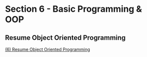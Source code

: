 # Section 6 - Basic Programming & OOP
## Resume Object Oriented Programming
[(6) Resume Object Oriented Programming](https://docs.google.com/document/d/1MnUJCQ_zvf6yLz9H_Fv9J70nuap8eilg/edit?usp=sharing&ouid=105836954103399876691&rtpof=true&sd=true)
